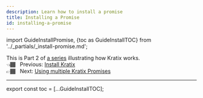 ```yaml
---
description: Learn how to install a promise
title: Installing a Promise
id: installing-a-promise
---
```

import GuideInstallPromise, {toc as GuideInstallTOC} from '../_partials/_install-promise.md';

This is Part 2 of [a series](intro) illustrating how Kratix works. <br />
👈🏾&nbsp;&nbsp; Previous: [Install Kratix](installing-kratix) <br />
👉🏾&nbsp;&nbsp; Next: [Using multiple Kratix Promises](multiple-promises)

<hr />

<GuideInstallPromise />

<!--
    Workaround for ToC of imported content
    See https://github.com/facebook/docusaurus/issues/3915#issuecomment-896193142
-->
export const toc = [...GuideInstallTOC];